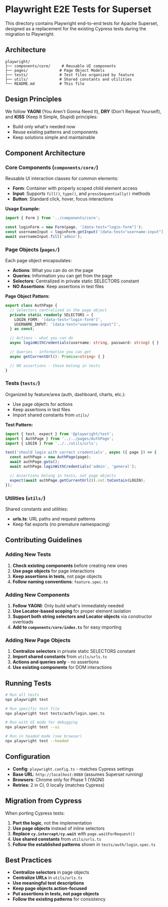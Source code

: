 # Playwright E2E Tests for Superset

This directory contains Playwright end-to-end tests for Apache Superset, designed as a replacement for the existing Cypress tests during the migration to Playwright.

## Architecture

```
playwright/
├── components/core/     # Reusable UI components
├── pages/              # Page Object Models  
├── tests/              # Test files organized by feature
├── utils/              # Shared constants and utilities
└── README.md           # This file
```

## Design Principles

We follow **YAGNI** (You Aren't Gonna Need It), **DRY** (Don't Repeat Yourself), and **KISS** (Keep It Simple, Stupid) principles:

- Build only what's needed now
- Reuse existing patterns and components
- Keep solutions simple and maintainable

## Component Architecture

### Core Components (`components/core/`)

Reusable UI interaction classes for common elements:

- **Form**: Container with properly scoped child element access
- **Input**: Supports `fill()`, `type()`, and `pressSequentially()` methods
- **Button**: Standard click, hover, focus interactions

**Usage Example:**
```typescript
import { Form } from '../components/core';

const loginForm = new Form(page, '[data-test="login-form"]');
const usernameInput = loginForm.getInput('[data-test="username-input"]');
await usernameInput.fill('admin');
```

### Page Objects (`pages/`)

Each page object encapsulates:
- **Actions**: What you can do on the page
- **Queries**: Information you can get from the page  
- **Selectors**: Centralized in private static SELECTORS constant
- **NO Assertions**: Keep assertions in test files

**Page Object Pattern:**
```typescript
export class AuthPage {
  // Selectors centralized in the page object
  private static readonly SELECTORS = {
    LOGIN_FORM: '[data-test="login-form"]',
    USERNAME_INPUT: '[data-test="username-input"]',
  } as const;

  // Actions - what you can do
  async loginWithCredentials(username: string, password: string) { }

  // Queries - information you can get  
  async getCurrentUrl(): Promise<string> { }

  // NO assertions - those belong in tests
}
```

### Tests (`tests/`)

Organized by feature/area (auth, dashboard, charts, etc.):
- Use page objects for actions
- Keep assertions in test files  
- Import shared constants from `utils/`

**Test Pattern:**
```typescript
import { test, expect } from '@playwright/test';
import { AuthPage } from '../../pages/AuthPage';
import { LOGIN } from '../../utils/urls';

test('should login with correct credentials', async ({ page }) => {
  const authPage = new AuthPage(page);
  await authPage.goto();
  await authPage.loginWithCredentials('admin', 'general');

  // Assertions belong in tests, not page objects
  expect(await authPage.getCurrentUrl()).not.toContain(LOGIN);
});
```

### Utilities (`utils/`)

Shared constants and utilities:
- **urls.ts**: URL paths and request patterns
- Keep flat exports (no premature namespacing)

## Contributing Guidelines

### Adding New Tests

1. **Check existing components** before creating new ones
2. **Use page objects** for page interactions  
3. **Keep assertions in tests**, not page objects
4. **Follow naming conventions**: `feature.spec.ts`

### Adding New Components

1. **Follow YAGNI**: Only build what's immediately needed
2. **Use Locator-based scoping** for proper element isolation
3. **Support both string selectors and Locator objects** via constructor overloads
4. **Add to `components/core/index.ts`** for easy importing

### Adding New Page Objects

1. **Centralize selectors** in private static SELECTORS constant
2. **Import shared constants** from `utils/urls.ts`
3. **Actions and queries only** - no assertions
4. **Use existing components** for DOM interactions

## Running Tests

```bash
# Run all tests
npx playwright test

# Run specific test file
npx playwright test tests/auth/login.spec.ts

# Run with UI mode for debugging
npx playwright test --ui

# Run in headed mode (see browser)
npx playwright test --headed
```

## Configuration

- **Config**: `playwright.config.ts` - matches Cypress settings
- **Base URL**: `http://localhost:8088` (assumes Superset running)
- **Browsers**: Chrome only for Phase 1 (YAGNI)
- **Retries**: 2 in CI, 0 locally (matches Cypress)

## Migration from Cypress

When porting Cypress tests:

1. **Port the logic**, not the implementation
2. **Use page objects** instead of inline selectors
3. **Replace `cy.intercept/cy.wait`** with `page.waitForRequest()`
4. **Use shared constants** from `utils/urls.ts`
5. **Follow the established patterns** shown in `tests/auth/login.spec.ts`

## Best Practices

- **Centralize selectors** in page objects
- **Centralize URLs** in `utils/urls.ts`  
- **Use meaningful test descriptions**
- **Keep page objects action-focused**
- **Put assertions in tests, not page objects**
- **Follow the existing patterns** for consistency
